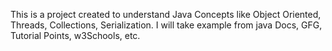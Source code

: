 This is a project created to understand Java Concepts like Object Oriented, Threads, Collections, Serialization.
I will take example from java Docs, GFG, Tutorial Points, w3Schools, etc.